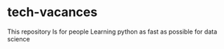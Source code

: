 # tech-vacances
This repository Is for people Learning python as fast as possible for data science 
